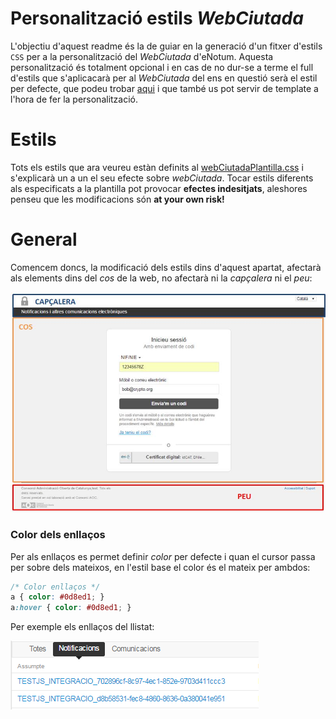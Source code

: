 # Personalització estils *WebCiutada*

L'objectiu d'aquest readme és la de guiar en la generació d'un fitxer d'estils `CSS` per a la personalització del *WebCiutada* d'eNotum. Aquesta personalització és totalment opcional i en cas de no dur-se a terme el full d'estils que s'aplicacarà per al *WebCiutada* del ens en questió serà el estil per defecte, que podeu trobar [aqui](https://github.com/ConsorciAOC/eNotum/blob/master/customCSSWebCiutada/webCiutadaPlantilla.css) i que també us pot servir de template a l'hora de fer la personalització.

# Estils

Tots els estils que ara veureu estàn definits al [webCiutadaPlantilla.css](https://github.com/ConsorciAOC/eNotum/blob/master/customCSSWebCiutada/webCiutadaPlantilla.css) i s'explicarà un a un el seu efecte sobre *webCiutada*. Tocar estils diferents als especificats a la plantilla pot provocar **efectes indesitjats**, aleshores penseu que les modificacions són **at your own risk!**

# General

Comencem doncs, la modificació dels estils dins d'aquest apartat, afectarà als elements dins del _cos_ de la web, no afectarà ni la _capçalera_ ni el _peu_:

![headerBodyFooter](https://github.com/ConsorciAOC/eNotum/blob/master/customCSSWebCiutada/img/headerBodyFooter.jpg)

### Color dels enllaços

Per als enllaços es permet definir *color* per defecte i quan el cursor passa per sobre dels mateixos, en l'estil base el color és el mateix per ambdos:

```css
/* Color enllaços */
a { color: #0d8ed1; }
a:hover { color: #0d8ed1; }
```
Per exemple els enllaços del llistat:

![ColorLinkBase](https://github.com/ConsorciAOC/eNotum/blob/master/customCSSWebCiutada/img/ColorLinkBase.png)





